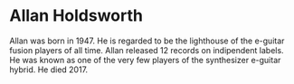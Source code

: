 # Allan Holdsworth
Allan was born in 1947. He is regarded to be the lighthouse of the e-guitar fusion players of all time.
Allan released 12 records on indipendent labels. He was known as one of the very few players of the synthesizer e-guitar hybrid.
He died 2017.

